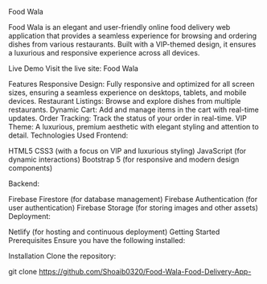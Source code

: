 Food Wala

Food Wala is an elegant and user-friendly online food delivery web application that provides a seamless experience for browsing and ordering dishes from various restaurants. Built with a VIP-themed design, it ensures a luxurious and responsive experience across all devices.

Live Demo
Visit the live site: Food Wala

Features
Responsive Design: Fully responsive and optimized for all screen sizes, ensuring a seamless experience on desktops, tablets, and mobile devices.
Restaurant Listings: Browse and explore dishes from multiple restaurants.
Dynamic Cart: Add and manage items in the cart with real-time updates.
Order Tracking: Track the status of your order in real-time.
VIP Theme: A luxurious, premium aesthetic with elegant styling and attention to detail.
Technologies Used
Frontend:

HTML5
CSS3 (with a focus on VIP and luxurious styling)
JavaScript (for dynamic interactions)
Bootstrap 5 (for responsive and modern design components)


Backend:

Firebase Firestore (for database management)
Firebase Authentication (for user authentication)
Firebase Storage (for storing images and other assets)
Deployment:

Netlify (for hosting and continuous deployment)
Getting Started
Prerequisites
Ensure you have the following installed:

Installation
Clone the repository:


git clone https://github.com/Shoaib0320/Food-Wala-Food-Delivery-App-
